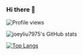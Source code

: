 ### Hi there 👋

![Profile views](https://komarev.com/ghpvc/?username=joeyliu7975&color=orange&style=flat-square)

![joeyliu7975's GitHub stats](https://github-readme-stats.vercel.app/api?username=joeyliu7975&show_icons=true&bg_color=30,de5d42,489dec&text_color=ffffff&title_color=ffffff&icon_color=70aef0)

[![Top Langs](https://github-readme-stats.vercel.app/api/top-langs/?username=joeyliu7975&layout=compact)](https://github.com/anuraghazra/github-readme-stats)

<!--
**joeyliu7975/joeyliu7975** is a ✨ _special_ ✨ repository because its `README.md` (this file) appears on your GitHub profile.

Here are some ideas to get you started:

- 🔭 I’m currently working on ...
- 🌱 I’m currently learning ...
- 👯 I’m looking to collaborate on ...
- 🤔 I’m looking for help with ...
- 💬 Ask me about ...
- 📫 How to reach me: ...
- 😄 Pronouns: ...
- ⚡ Fun fact: ...
-->
